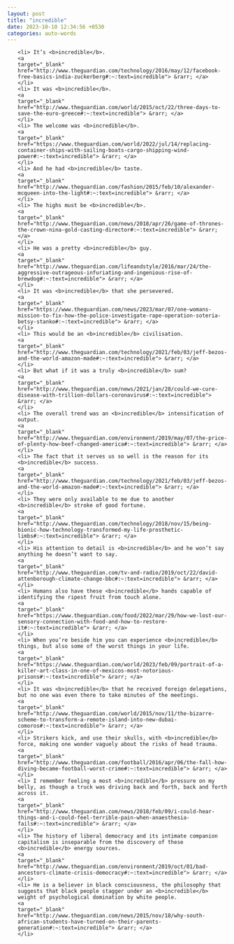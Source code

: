 ```yaml
---
layout: post
title: "incredible"
date: 2023-10-10 12:34:56 +0530
categories: auto-words
---
```

<ol>

    <li> It’s <b>incredible</b>.
    <a 
    target="_blank" 
    href="http://www.theguardian.com/technology/2016/may/12/facebook-free-basics-india-zuckerberg#:~:text=incredible"> &rarr; </a>
    </li>
    <li> It was <b>incredible</b>.
    <a 
    target="_blank" 
    href="http://www.theguardian.com/world/2015/oct/22/three-days-to-save-the-euro-greece#:~:text=incredible"> &rarr; </a>
    </li>
    <li> The welcome was <b>incredible</b>.
    <a 
    target="_blank" 
    href="https://www.theguardian.com/world/2022/jul/14/replacing-container-ships-with-sailing-boats-cargo-shipping-wind-power#:~:text=incredible"> &rarr; </a>
    </li>
    <li> And he had <b>incredible</b> taste.
    <a 
    target="_blank" 
    href="http://www.theguardian.com/fashion/2015/feb/10/alexander-mcqueen-into-the-light#:~:text=incredible"> &rarr; </a>
    </li>
    <li> The highs must be <b>incredible</b>.
    <a 
    target="_blank" 
    href="http://www.theguardian.com/news/2018/apr/26/game-of-thrones-the-crown-nina-gold-casting-director#:~:text=incredible"> &rarr; </a>
    </li>
    <li> He was a pretty <b>incredible</b> guy.
    <a 
    target="_blank" 
    href="http://www.theguardian.com/lifeandstyle/2016/mar/24/the-aggressive-outrageous-infuriating-and-ingenious-rise-of-brewdog#:~:text=incredible"> &rarr; </a>
    </li>
    <li> It was <b>incredible</b> that she persevered.
    <a 
    target="_blank" 
    href="https://www.theguardian.com/news/2023/mar/07/one-womans-mission-to-fix-how-the-police-investigate-rape-operation-soteria-betsy-stanko#:~:text=incredible"> &rarr; </a>
    </li>
    <li> This would be an <b>incredible</b> civilisation.
    <a 
    target="_blank" 
    href="http://www.theguardian.com/technology/2021/feb/03/jeff-bezos-and-the-world-amazon-made#:~:text=incredible"> &rarr; </a>
    </li>
    <li> But what if it was a truly <b>incredible</b> sum?
    <a 
    target="_blank" 
    href="http://www.theguardian.com/news/2021/jan/28/could-we-cure-disease-with-trillion-dollars-coronavirus#:~:text=incredible"> &rarr; </a>
    </li>
    <li> The overall trend was an <b>incredible</b> intensification of output.
    <a 
    target="_blank" 
    href="http://www.theguardian.com/environment/2019/may/07/the-price-of-plenty-how-beef-changed-america#:~:text=incredible"> &rarr; </a>
    </li>
    <li> The fact that it serves us so well is the reason for its <b>incredible</b> success.
    <a 
    target="_blank" 
    href="http://www.theguardian.com/technology/2021/feb/03/jeff-bezos-and-the-world-amazon-made#:~:text=incredible"> &rarr; </a>
    </li>
    <li> They were only available to me due to another <b>incredible</b> stroke of good fortune.
    <a 
    target="_blank" 
    href="http://www.theguardian.com/technology/2018/nov/15/being-bionic-how-technology-transformed-my-life-prosthetic-limbs#:~:text=incredible"> &rarr; </a>
    </li>
    <li> His attention to detail is <b>incredible</b> and he won’t say anything he doesn’t want to say.
    <a 
    target="_blank" 
    href="http://www.theguardian.com/tv-and-radio/2019/oct/22/david-attenborough-climate-change-bbc#:~:text=incredible"> &rarr; </a>
    </li>
    <li> Humans also have these <b>incredible</b> hands capable of identifying the ripest fruit from touch alone.
    <a 
    target="_blank" 
    href="https://www.theguardian.com/food/2022/mar/29/how-we-lost-our-sensory-connection-with-food-and-how-to-restore-it#:~:text=incredible"> &rarr; </a>
    </li>
    <li> When you’re beside him you can experience <b>incredible</b> things, but also some of the worst things in your life.
    <a 
    target="_blank" 
    href="https://www.theguardian.com/world/2023/feb/09/portrait-of-a-killer-art-class-in-one-of-mexicos-most-notorious-prisons#:~:text=incredible"> &rarr; </a>
    </li>
    <li> It was <b>incredible</b> that he received foreign delegations, but no one was even there to take minutes of the meetings.
    <a 
    target="_blank" 
    href="http://www.theguardian.com/world/2015/nov/11/the-bizarre-scheme-to-transform-a-remote-island-into-new-dubai-comoros#:~:text=incredible"> &rarr; </a>
    </li>
    <li> Strikers kick, and use their skulls, with <b>incredible</b> force, making one wonder vaguely about the risks of head trauma.
    <a 
    target="_blank" 
    href="http://www.theguardian.com/football/2016/apr/06/the-fall-how-diving-became-football-worst-crime#:~:text=incredible"> &rarr; </a>
    </li>
    <li> I remember feeling a most <b>incredible</b> pressure on my belly, as though a truck was driving back and forth, back and forth across it.
    <a 
    target="_blank" 
    href="http://www.theguardian.com/news/2018/feb/09/i-could-hear-things-and-i-could-feel-terrible-pain-when-anaesthesia-fails#:~:text=incredible"> &rarr; </a>
    </li>
    <li> The history of liberal democracy and its intimate companion capitalism is inseparable from the discovery of these <b>incredible</b> energy sources.
    <a 
    target="_blank" 
    href="http://www.theguardian.com/environment/2019/oct/01/bad-ancestors-climate-crisis-democracy#:~:text=incredible"> &rarr; </a>
    </li>
    <li> He is a believer in black consciousness, the philosophy that suggests that black people stagger under an <b>incredible</b> weight of psychological domination by white people.
    <a 
    target="_blank" 
    href="http://www.theguardian.com/news/2015/nov/18/why-south-african-students-have-turned-on-their-parents-generation#:~:text=incredible"> &rarr; </a>
    </li>
